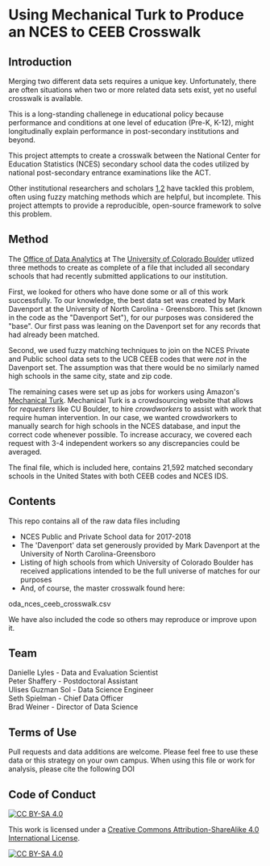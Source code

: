 # Using Mechanical Turk to Produce an NCES to CEEB Crosswalk

## Introduction
Merging two different data sets requires a unique key. Unfortunately, there are often
situations when two or more related data sets exist, yet no useful crosswalk is available. 

This is a long-standing challenege in educational policy because performance and conditions at one level of education (Pre-K, K-12), might longitudinally explain performance in post-secondary institutions and beyond.

This project attempts to create a crosswalk between the National Center for Education Statistics (NCES) secondary school data the codes utilized by national post-secondary entrance examinations like the ACT.

Other institutional researchers and scholars [1](https://ire.uncg.edu/research/NCES_CEEB_Table/),[2](https://help.liaisonedu.com/WebAdMIT_Help_Center/Documents_and_Reference_Guides/Master_College_Code_List) have tackled this problem, often using fuzzy matching methods which are helpful, but incomplete.  This project attempts to provide a reproducible, open-source framework to solve this problem.

## Method

The [Office of Data Analytics](https://www.colorado.edu/oda/) at 
The [University of Colorado Boulder](https://www.colorado.edu) utlized three methods to create as complete of a file that included all secondary schools that had recently submitted applications to our institution. 

First, we looked for others who have done some or all of this work successfully. To our knowledge, the best data set was created by Mark Davenport at the University of North Carolina - Greensboro. This set (known in the code as the "Davenport Set"), for our purposes was considered the "base". Our first pass was leaning on the Davenport set for any records that had already been matched.

Second, we used fuzzy matching techniques to join on the NCES Private and Public school data sets to the UCB CEEB codes that were _not_ in the Davenport set. The assumption was that there would be no similarly named high schools in the same city, state and zip code. 

The remaining cases were set up as jobs for workers using Amazon's [Mechanical Turk](https://www.mturk.com/). Mechanical Turk is a crowdsourcing website that allows for _requesters_ like CU Boulder, to hire _crowdworkers_ to assist with work that require human intervention. In our case, we wanted crowdworkers to manually search for high schools in the NCES database, and input the correct code whenever possible. To increase accuracy, we covered each request with 3-4 independent workers so any discrepancies could be averaged.

The final file, which is included here, contains 21,592 matched secondary schools in the United States with both CEEB codes and NCES IDS.

## Contents

This repo contains all of the raw data files including 

* NCES Public and Private School data for 2017-2018
* The 'Davenport' data set generously provided by Mark Davenport at the University of North Carolina-Greensboro
* Listing of high schools from which University of Colorado Boulder has received applications intended to be the full universe of matches for our purposes
* And, of course, the master crosswalk found here: 

oda_nces_ceeb_crosswalk.csv

We have also included the code so others may reproduce or improve upon it.

## Team

Danielle Lyles - Data and Evaluation Scientist    
Peter Shaffery - Postdoctoral Assistant  
Ulises Guzman Sol - Data Science Engineer  
Seth Spielman - Chief Data Officer   
Brad Weiner - Director of Data Science    

## Terms of Use

Pull requests and data additions are welcome. Please feel free to 
use these data or this strategy on your own campus. When using this file or work for analysis, please cite the following DOI

## Code of Conduct

[![CC BY-SA 4.0][cc-by-sa-shield]][cc-by-sa]

This work is licensed under a
[Creative Commons Attribution-ShareAlike 4.0 International License][cc-by-sa].

[![CC BY-SA 4.0][cc-by-sa-image]][cc-by-sa]

[cc-by-sa]: http://creativecommons.org/licenses/by-sa/4.0/
[cc-by-sa-image]: https://licensebuttons.net/l/by-sa/4.0/88x31.png
[cc-by-sa-shield]: https://img.shields.io/badge/License-CC%20BY--SA%204.0-lightgrey.svg






